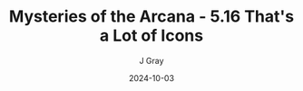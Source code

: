 ---
title: 'Mysteries of the Arcana - 5.16 That''s a Lot of Icons'
alt: 'Mysteries of the Arcana'
date: '2024-10-03'
author: 'J Gray'
artist: 'Keira'
---